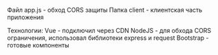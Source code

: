 Файл app.js - обход CORS защиты
Папка client - клиентская часть приложения

Технологии:
Vue - подключил через CDN
NodeJS - для обхода CORS ограничения, использовал библиотеки express и request
Bootstrap - готовые компоненты
